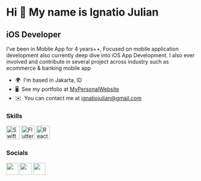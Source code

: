 Hi 👋 My name is Ignatio Julian
===============================

iOS Developer
-------------

I've been in Mobile App for 4 years++, Focused on mobile application development also currently deep dive into iOS App Development. I also ever involved and contribute in several project across industry such as ecommerce & banking mobile app

*   🌍  I'm based in Jakarta, ID
*   🖥️  See my portfolio at [MyPersonalWebsite](http://ignatiojulian.netlify.app)
*   ✉️  You can contact me at [ignatiojulian@gmail.com](mailto:ignatiojulian@gmail.com)

### Skills

<p align="left"> <a href="https://developer.apple.com/swift/" target="_blank" rel="noreferrer"><img src="https://raw.githubusercontent.com/danielcranney/readme-generator/main/public/icons/skills/swift-colored.svg" width="36" height="36" alt="Swift" /></a> <a href="https://flutter.dev/" target="_blank" rel="noreferrer"><img src="https://raw.githubusercontent.com/danielcranney/readme-generator/main/public/icons/skills/flutter-colored.svg" width="36" height="36" alt="Flutter" /></a> <a href="[https://reactjs.org/](https://flutter.dev/)" target="_blank" rel="noreferrer"><img src="https://raw.githubusercontent.com/danielcranney/readme-generator/main/public/icons/skills/react-colored.svg" width="36" height="36" alt="React" /></a> </p> 
 
### Socials  

<p align="left"> <a href="https://www.github.com/ignatiojulian" target="_blank" rel="noreferrer"><img src="https://raw.githubusercontent.com/danielcranney/readme-generator/main/public/icons/socials/github.svg" width="32" height="32" /></a> <a href="https://www.linkedin.com/in/ignatiojulian/" target="_blank" rel="noreferrer"><img src="https://raw.githubusercontent.com/danielcranney/readme-generator/main/public/icons/socials/linkedin.svg" width="32" height="32" /></a> <a href="http://www.medium.com/@ignatiojulian" target="_blank" rel="noreferrer"><img src="https://raw.githubusercontent.com/danielcranney/readme-generator/main/public/icons/socials/medium.svg" width="32" height="32" /></a></p>
